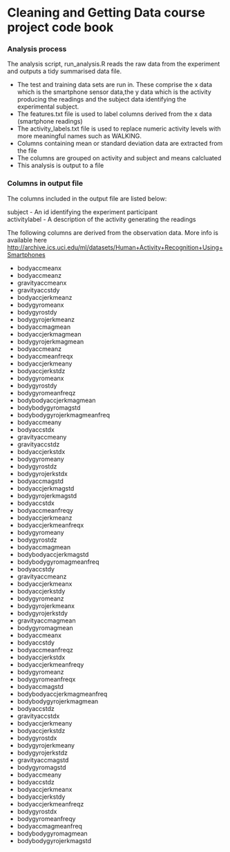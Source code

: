 
# Cleaning and Getting Data course project code book

### Analysis process

The analysis script, run_analysis.R reads the raw data from the experiment and outputs a tidy summarised data file.

* The test and training data sets are run in. These comprise the x data which is the smartphone sensor data,the y data which is the activity producing the readings and the 
subject data identifying the experimental subject.
* The features.txt file is used to label columns derived from the x data (smartphone readings)
* The activity_labels.txt file is used to replace numeric activity levels with more meaningful names such as WALKING.
* Columns containing mean or standard deviation data are extracted from the file
* The columns are grouped on activity and subject and means calcluated
* This analysis is output to a file 


### Columns in output file
The columns included in the output file are listed below:

subject - An id identifying the experiment participant<br>
activitylabel - A description of the activity generating the readings

The following columns are derived from the observation data. More info is available here http://archive.ics.uci.edu/ml/datasets/Human+Activity+Recognition+Using+Smartphones<br>
  
* bodyaccmeanx
* bodyaccmeanz
* gravityaccmeanx
* gravityaccstdy
* bodyaccjerkmeanz
* bodygyromeanx
* bodygyrostdy
* bodygyrojerkmeanz
* bodyaccmagmean
* bodyaccjerkmagmean
* bodygyrojerkmagmean
* bodyaccmeanz
* bodyaccmeanfreqx
* bodyaccjerkmeany
* bodyaccjerkstdz
* bodygyromeanx
* bodygyrostdy
* bodygyromeanfreqz
* bodybodyaccjerkmagmean
* bodybodygyromagstd
* bodybodygyrojerkmagmeanfreq
* bodyaccmeany
* bodyaccstdx
* gravityaccmeany
* gravityaccstdz
* bodyaccjerkstdx
* bodygyromeany
* bodygyrostdz
* bodygyrojerkstdx
* bodyaccmagstd
* bodyaccjerkmagstd
* bodygyrojerkmagstd
* bodyaccstdx
* bodyaccmeanfreqy
* bodyaccjerkmeanz
* bodyaccjerkmeanfreqx
* bodygyromeany
* bodygyrostdz
* bodyaccmagmean
* bodybodyaccjerkmagstd
* bodybodygyromagmeanfreq
* bodyaccstdy
* gravityaccmeanz
* bodyaccjerkmeanx
* bodyaccjerkstdy
* bodygyromeanz
* bodygyrojerkmeanx
* bodygyrojerkstdy
* gravityaccmagmean
* bodygyromagmean
* bodyaccmeanx
* bodyaccstdy
* bodyaccmeanfreqz
* bodyaccjerkstdx
* bodyaccjerkmeanfreqy
* bodygyromeanz
* bodygyromeanfreqx
* bodyaccmagstd
* bodybodyaccjerkmagmeanfreq
* bodybodygyrojerkmagmean
* bodyaccstdz
* gravityaccstdx
* bodyaccjerkmeany
* bodyaccjerkstdz
* bodygyrostdx
* bodygyrojerkmeany
* bodygyrojerkstdz
* gravityaccmagstd
* bodygyromagstd
* bodyaccmeany
* bodyaccstdz
* bodyaccjerkmeanx
* bodyaccjerkstdy
* bodyaccjerkmeanfreqz
* bodygyrostdx
* bodygyromeanfreqy
* bodyaccmagmeanfreq
* bodybodygyromagmean
* bodybodygyrojerkmagstd

